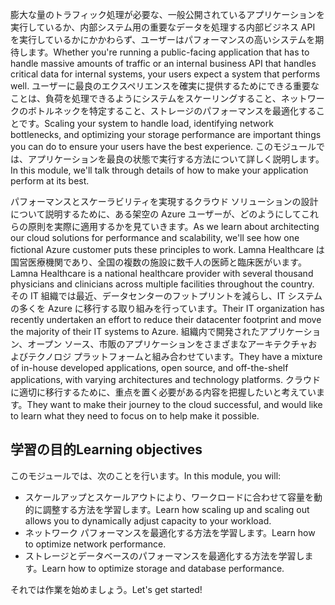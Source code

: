 <span data-ttu-id="f9a6b-101">膨大な量のトラフィック処理が必要な、一般公開されているアプリケーションを実行しているか、内部システム用の重要なデータを処理する内部ビジネス API を実行しているかにかかわらず、ユーザーはパフォーマンスの高いシステムを期待します。</span><span class="sxs-lookup"><span data-stu-id="f9a6b-101">Whether you're running a public-facing application that has to handle massive amounts of traffic or an internal business API that handles critical data for internal systems, your users expect a system that performs well.</span></span> <span data-ttu-id="f9a6b-102">ユーザーに最良のエクスペリエンスを確実に提供するためにできる重要なことは、負荷を処理できるようにシステムをスケーリングすること、ネットワークのボトルネックを特定すること、ストレージのパフォーマンスを最適化することです。</span><span class="sxs-lookup"><span data-stu-id="f9a6b-102">Scaling your system to handle load, identifying network bottlenecks, and optimizing your storage performance are important things you can do to ensure your users have the best experience.</span></span> <span data-ttu-id="f9a6b-103">このモジュールでは、アプリケーションを最良の状態で実行する方法について詳しく説明します。</span><span class="sxs-lookup"><span data-stu-id="f9a6b-103">In this module, we'll talk through details of how to make your application perform at its best.</span></span>

<span data-ttu-id="f9a6b-104">パフォーマンスとスケーラビリティを実現するクラウド ソリューションの設計について説明するために、ある架空の Azure ユーザーが、どのようにしてこれらの原則を実際に適用するかを見ていきます。</span><span class="sxs-lookup"><span data-stu-id="f9a6b-104">As we learn about architecting our cloud solutions for performance and scalability, we'll see how one fictional Azure customer puts these principles to work.</span></span> <span data-ttu-id="f9a6b-105">Lamna Healthcare は国営医療機関であり、全国の複数の施設に数千人の医師と臨床医がいます。</span><span class="sxs-lookup"><span data-stu-id="f9a6b-105">Lamna Healthcare is a national healthcare provider with several thousand physicians and clinicians across multiple facilities throughout the country.</span></span> <span data-ttu-id="f9a6b-106">その IT 組織では最近、データセンターのフットプリントを減らし、IT システムの多くを Azure に移行する取り組みを行っています。</span><span class="sxs-lookup"><span data-stu-id="f9a6b-106">Their IT organization has recently undertaken an effort to reduce their datacenter footprint and move the majority of their IT systems to Azure.</span></span> <span data-ttu-id="f9a6b-107">組織内で開発されたアプリケーション、オープン ソース、市販のアプリケーションをさまざまなアーキテクチャおよびテクノロジ プラットフォームと組み合わせています。</span><span class="sxs-lookup"><span data-stu-id="f9a6b-107">They have a mixture of in-house developed applications, open source, and off-the-shelf applications, with varying architectures and technology platforms.</span></span> <span data-ttu-id="f9a6b-108">クラウドに適切に移行するために、重点を置く必要がある内容を把握したいと考えています。</span><span class="sxs-lookup"><span data-stu-id="f9a6b-108">They want to make their journey to the cloud successful, and would like to learn what they need to focus on to help make it possible.</span></span>    

## <a name="learning-objectives"></a><span data-ttu-id="f9a6b-109">学習の目的</span><span class="sxs-lookup"><span data-stu-id="f9a6b-109">Learning objectives</span></span>

<span data-ttu-id="f9a6b-110">このモジュールでは、次のことを行います。</span><span class="sxs-lookup"><span data-stu-id="f9a6b-110">In this module, you will:</span></span>

- <span data-ttu-id="f9a6b-111">スケールアップとスケールアウトにより、ワークロードに合わせて容量を動的に調整する方法を学習します。</span><span class="sxs-lookup"><span data-stu-id="f9a6b-111">Learn how scaling up and scaling out allows you to dynamically adjust capacity to your workload.</span></span>
- <span data-ttu-id="f9a6b-112">ネットワーク パフォーマンスを最適化する方法を学習します。</span><span class="sxs-lookup"><span data-stu-id="f9a6b-112">Learn how to optimize network performance.</span></span>
- <span data-ttu-id="f9a6b-113">ストレージとデータベースのパフォーマンスを最適化する方法を学習します。</span><span class="sxs-lookup"><span data-stu-id="f9a6b-113">Learn how to optimize storage and database performance.</span></span>

<span data-ttu-id="f9a6b-114">それでは作業を始めましょう。</span><span class="sxs-lookup"><span data-stu-id="f9a6b-114">Let's get started!</span></span>